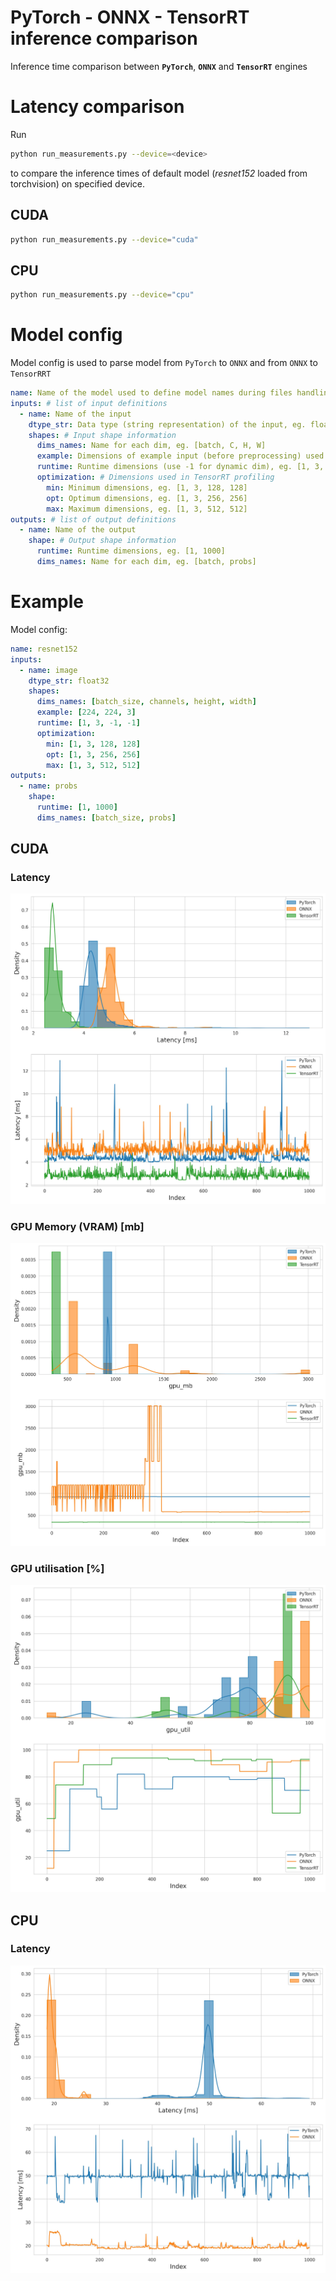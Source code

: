# PyTorch - ONNX - TensorRT inference comparison
Inference time comparison between **`PyTorch`**, **`ONNX`** and **`TensorRT`** engines

# Latency comparison
Run 
```bash
python run_measurements.py --device=<device>
```
to compare the inference times of default model (*resnet152* loaded from torchvision) on specified device.

## CUDA
```bash
python run_measurements.py --device="cuda"
```

## CPU
```bash
python run_measurements.py --device="cpu"
```

# Model config
Model config is used to parse model from `PyTorch` to `ONNX` and from `ONNX` to `TensorRRT`
```yaml
name: Name of the model used to define model names during files handling
inputs: # list of input definitions
  - name: Name of the input 
    dtype_str: Data type (string representation) of the input, eg. float32
    shapes: # Input shape information
      dims_names: Name for each dim, eg. [batch, C, H, W]
      example: Dimensions of example input (before preprocessing) used for tests, eg. [224, 224, 3]
      runtime: Runtime dimensions (use -1 for dynamic dim), eg. [1, 3, -1, -1]
      optimization: # Dimensions used in TensorRT profiling
        min: Minimum dimensions, eg. [1, 3, 128, 128]
        opt: Optimum dimensions, eg. [1, 3, 256, 256]
        max: Maximum dimensions, eg. [1, 3, 512, 512]
outputs: # list of output definitions
  - name: Name of the output
    shape: # Output shape information
      runtime: Runtime dimensions, eg. [1, 1000]
      dims_names: Name for each dim, eg. [batch, probs]
```

# Example

Model config:
```yaml
name: resnet152
inputs:
  - name: image
    dtype_str: float32
    shapes:
      dims_names: [batch_size, channels, height, width]
      example: [224, 224, 3]
      runtime: [1, 3, -1, -1]
      optimization:
        min: [1, 3, 128, 128]
        opt: [1, 3, 256, 256]
        max: [1, 3, 512, 512]
outputs:
  - name: probs
    shape:
      runtime: [1, 1000]
      dims_names: [batch_size, probs]
```

## CUDA

### Latency
![cuda_latency](./models/resnet152/cuda_time_measurements.jpg)

### GPU Memory (VRAM) [mb]
![cuda_mb](./models/resnet152/cuda_gpu_mb_measurements.jpg)

### GPU utilisation [%]
![cuda_util](./models/resnet152/cuda_gpu_util_measurements.jpg)


## CPU

### Latency
![cpu_latency](./models/resnet152/cpu_time_measurements.jpg)